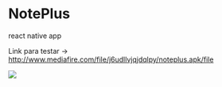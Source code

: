 # NotePlus
react native app

Link para testar -> http://www.mediafire.com/file/j6udllvjqjdqlpy/noteplus.apk/file

<img src="https://upload.wikimedia.org/wikipedia/commons/3/38/North_American_T6_Harvard_%28Texan%29_imgd_crop.jpg" >
